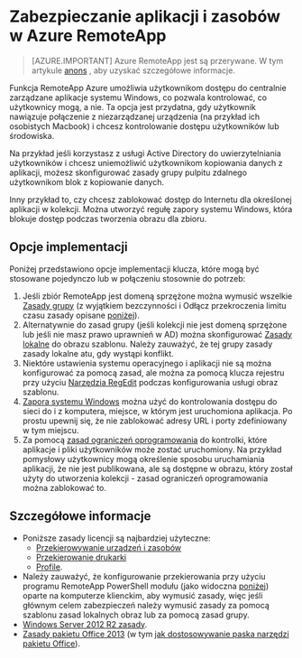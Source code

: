 
<properties
    pageTitle="Zabezpieczanie aplikacji i zasobów w Azure RemoteApp | Microsoft Azure"
    description="Dowiedz się, jak zablokowanie aplikacji i zasobów w Azure RemoteApp"
    services="remoteapp"
    documentationCenter=""
    authors="lizap"
    manager="mbaldwin" />

<tags
    ms.service="remoteapp"
    ms.workload="compute"
    ms.tgt_pltfrm="na"
    ms.devlang="na"
    ms.topic="article"
    ms.date="08/15/2016"
    ms.author="elizapo" />



# <a name="secure-apps-and-resources-in-azure-remoteapp"></a>Zabezpieczanie aplikacji i zasobów w Azure RemoteApp

> [AZURE.IMPORTANT]
> Azure RemoteApp jest są przerywane. W tym artykule [anons](https://go.microsoft.com/fwlink/?linkid=821148) , aby uzyskać szczegółowe informacje.

Funkcja RemoteApp Azure umożliwia użytkownikom dostępu do centralnie zarządzane aplikacje systemu Windows, co pozwala kontrolować, co użytkownicy mogą, a nie.  Ta opcja jest przydatna, gdy użytkownik nawiązuje połączenie z niezarządzanej urządzenia (na przykład ich osobistych Macbook) i chcesz kontrolowanie dostępu użytkowników lub środowiska.

Na przykład jeśli korzystasz z usługi Active Directory do uwierzytelniania użytkowników i chcesz uniemożliwić użytkownikom kopiowania danych z aplikacji, możesz skonfigurować zasady grupy pulpitu zdalnego użytkownikom blok z kopiowanie danych.

Inny przykład to, czy chcesz zablokować dostęp do Internetu dla określonej aplikacji w kolekcji. Można utworzyć regułę zapory systemu Windows, która blokuje dostęp podczas tworzenia obrazu dla zbioru.

## <a name="implementation-options"></a>Opcje implementacji

  Poniżej przedstawiono opcje implementacji klucza, które mogą być stosowane pojedynczo lub w połączeniu stosownie do potrzeb:

1.  Jeśli zbiór RemoteApp jest domeną sprzężone można wymusić wszelkie [Zasady grupy](https://technet.microsoft.com/library/cc725828.aspx) (z wyjątkiem bezczynności i Odłącz przekroczenia limitu czasu zasady opisane [poniżej](../azure-subscription-service-limits.md)).
2.  Alternatywnie do zasad grupy (jeśli kolekcji nie jest domeną sprzężone lub jeśli nie masz prawo uprawnień w AD) można skonfigurować [Zasady lokalne](https://technet.microsoft.com/library/cc775702.aspx) do obrazu szablonu.  Należy zauważyć, że tej grupy zasady zasady lokalne atu, gdy wystąpi konflikt.
3.  Niektóre ustawienia systemu operacyjnego i aplikacji nie są można konfigurować za pomocą zasad, ale można za pomocą klucza rejestru przy użyciu [Narzędzia RegEdit](./remoteapp-hybridtrouble.md) podczas konfigurowania usługi obraz szablonu.
4.  [Zapora systemu Windows](http://windows.microsoft.com/en-US/windows-8/Windows-Firewall-from-start-to-finish) można użyć do kontrolowania dostępu do sieci do i z komputera, miejsce, w którym jest uruchomiona aplikacja. Po prostu upewnij się, że nie zablokować adresy URL i porty zdefiniowany w tym miejscu.
5.  Za pomocą [zasad ograniczeń oprogramowania](https://technet.microsoft.com/library/hh831440.aspx) do kontrolki, które aplikacje i pliki użytkowników może zostać uruchomiony. Na przykład pomysłowy użytkownicy mogą określenie sposobu uruchamiania aplikacji, że nie jest publikowana, ale są dostępne w obrazu, który został użyty do utworzenia kolekcji - zasad ograniczeń oprogramowania można zablokować to.

## <a name="detailed-information"></a>Szczegółowe informacje

- Poniższe zasady licencji są najbardziej użyteczne:
    - [Przekierowywanie urządzeń i zasobów](https://technet.microsoft.com/library/ee791794.aspx)
    - [Przekierowanie drukarki](https://technet.microsoft.com/library/ee791784.aspx)
    - [Profile](https://technet.microsoft.com/library/ee791865.aspx).
- Należy zauważyć, że konfigurowanie przekierowania przy użyciu programu RemoteApp PowerShell modułu (jako widoczna [poniżej](./remoteapp-redirection.md)) oparte na komputerze klienckim, aby wymusić zasady, więc jeśli głównym celem zabezpieczeń należy wymusić zasady za pomocą szablonu zasad lokalnych obraz lub za pomocą zasad grupy.
- [Windows Server 2012 R2 zasady](https://technet.microsoft.com/library/hh831791.aspx).
- [Zasady pakietu Office 2013](https://technet.microsoft.com/library/cc178969.aspx) (w tym [jak dostosowywanie paska narzędzi pakietu Office](https://technet.microsoft.com/library/cc179143.aspx)).

